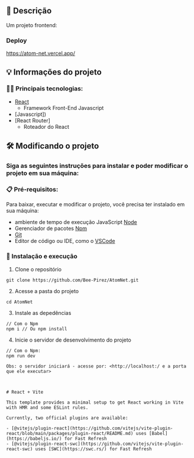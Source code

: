 ## 💭 Descrição

<p>Um projeto frontend:</p>

### Deploy
https://atom-net.vercel.app/

## 💡 Informações do projeto

### 👨‍💻 Principais tecnologias:

- [React]([https://vuejs.org/](https://react.dev/))
  - Framework Front-End Javascript
- [Javascript])
- [React Router]
  - Roteador do React

## 🛠️ Modificando o projeto

### Siga as seguintes instruções para instalar e poder modificar o projeto em sua máquina:

### 📋 Pré-requisitos:

Para baixar, executar e modificar o projeto, você precisa ter instalado em sua máquina: 
* ambiente de tempo de execução JavaScript [Node](https://nodejs.org/en/)
* Gerenciador de pacotes [Npm](https://nodejs.org/en/)
* [Git](https://git-scm.com/downloads)
* Editor de código ou IDE, como o [VSCode](https://code.visualstudio.com/Download)

### 🔧 Instalação e execução

1. Clone o repositório
```
git clone https://github.com/Bee-Pirez/AtomNet.git
```
2. Acesse a pasta do projeto
```
cd AtomNet
```
3. Instale as depedências
```
// Com o Npm
npm i // Ou npm install

```
4. Inicie o servidor de desenvolvimento do projeto
```
// Com o Npm:
npm run dev

Obs: o servidor iniciará - acesse por: <http://localhost:/ e a porta que ele executar>



# React + Vite

This template provides a minimal setup to get React working in Vite with HMR and some ESLint rules.

Currently, two official plugins are available:

- [@vitejs/plugin-react](https://github.com/vitejs/vite-plugin-react/blob/main/packages/plugin-react/README.md) uses [Babel](https://babeljs.io/) for Fast Refresh
- [@vitejs/plugin-react-swc](https://github.com/vitejs/vite-plugin-react-swc) uses [SWC](https://swc.rs/) for Fast Refresh
